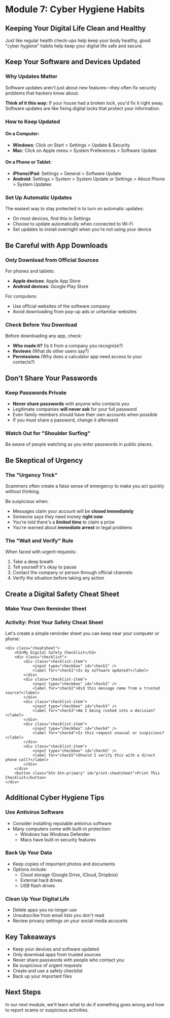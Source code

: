# Module 7: Cyber Hygiene Habits

## Keeping Your Digital Life Clean and Healthy

Just like regular health check-ups help keep your body healthy, good "cyber hygiene" habits help keep your digital life safe and secure.

## Keep Your Software and Devices Updated

### Why Updates Matter

Software updates aren't just about new features—they often fix security problems that hackers know about.

<div class="info-box">
    <p><strong>Think of it this way:</strong> If your house had a broken lock, you'd fix it right away. Software updates are like fixing digital locks that protect your information.</p>
</div>

### How to Keep Updated

#### On a Computer:
- **Windows**: Click on Start > Settings > Update & Security
- **Mac**: Click on Apple menu > System Preferences > Software Update

#### On a Phone or Tablet:
- **iPhone/iPad**: Settings > General > Software Update
- **Android**: Settings > System > System Update or Settings > About Phone > System Updates

### Set Up Automatic Updates

The easiest way to stay protected is to turn on automatic updates:
- On most devices, find this in Settings
- Choose to update automatically when connected to Wi-Fi
- Set updates to install overnight when you're not using your device

## Be Careful with App Downloads

### Only Download from Official Sources

For phones and tablets:
- **Apple devices**: Apple App Store
- **Android devices**: Google Play Store

For computers:
- Use official websites of the software company
- Avoid downloading from pop-up ads or unfamiliar websites

### Check Before You Download

Before downloading any app, check:
- **Who made it?** (Is it from a company you recognize?)
- **Reviews** (What do other users say?)
- **Permissions** (Why does a calculator app need access to your contacts?)

## Don't Share Your Passwords

### Keep Passwords Private

- **Never share passwords** with anyone who contacts you
- Legitimate companies **will never ask** for your full password
- Even family members should have their own accounts when possible
- If you must share a password, change it afterward

### Watch Out for "Shoulder Surfing"

Be aware of people watching as you enter passwords in public places.

## Be Skeptical of Urgency

### The "Urgency Trick"

Scammers often create a false sense of emergency to make you act quickly without thinking.

Be suspicious when:
- Messages claim your account will be **closed immediately**
- Someone says they need money **right now**
- You're told there's a **limited time** to claim a prize
- You're warned about **immediate arrest** or legal problems

### The "Wait and Verify" Rule

When faced with urgent requests:
1. Take a deep breath
2. Tell yourself it's okay to pause
3. Contact the company or person through official channels
4. Verify the situation before taking any action

## Create a Digital Safety Cheat Sheet

### Make Your Own Reminder Sheet

<div class="activity-box">
    <h3>Activity: Print Your Safety Cheat Sheet</h3>
    <p>Let's create a simple reminder sheet you can keep near your computer or phone:</p>
    
    <div class="cheatsheet">
        <h3>My Digital Safety Checklist</h3>
        <div class="checklist">
            <div class="checklist-item">
                <input type="checkbox" id="check1" />
                <label for="check1">Is my software updated?</label>
            </div>
            <div class="checklist-item">
                <input type="checkbox" id="check2" />
                <label for="check2">Did this message come from a trusted source?</label>
            </div>
            <div class="checklist-item">
                <input type="checkbox" id="check3" />
                <label for="check3">Am I being rushed into a decision?</label>
            </div>
            <div class="checklist-item">
                <input type="checkbox" id="check4" />
                <label for="check4">Is this request unusual or suspicious?</label>
            </div>
            <div class="checklist-item">
                <input type="checkbox" id="check5" />
                <label for="check5">Should I verify this with a direct phone call?</label>
            </div>
        </div>
        <button class="btn btn-primary" id="print-cheatsheet">Print This Checklist</button>
    </div>
</div>

## Additional Cyber Hygiene Tips

### Use Antivirus Software

- Consider installing reputable antivirus software
- Many computers come with built-in protection:
  - Windows has Windows Defender
  - Macs have built-in security features

### Back Up Your Data

- Keep copies of important photos and documents
- Options include:
  - Cloud storage (Google Drive, iCloud, Dropbox)
  - External hard drives
  - USB flash drives

### Clean Up Your Digital Life

- Delete apps you no longer use
- Unsubscribe from email lists you don't read
- Review privacy settings on your social media accounts

## Key Takeaways

- Keep your devices and software updated
- Only download apps from trusted sources
- Never share passwords with people who contact you
- Be suspicious of urgent requests
- Create and use a safety checklist
- Back up your important files

## Next Steps

In our next module, we'll learn what to do if something goes wrong and how to report scams or suspicious activities.
